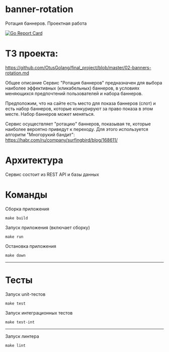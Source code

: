 # banner-rotation
Ротация баннеров. Проектная работа

[![Go Report Card](https://goreportcard.com/report/github.com/usmartpro/banner-rotation)](https://goreportcard.com/report/github.com/usmartpro/banner-rotation)

# ТЗ проекта:

https://github.com/OtusGolang/final_project/blob/master/02-banners-rotation.md

Общее описание
Сервис "Ротация баннеров" предназначен для выбора наиболее эффективных (кликабельных) баннеров, в условиях меняющихся предпочтений пользователей и набора баннеров.

Предположим, что на сайте есть место для показа баннеров (слот) и есть набор баннеров, которые конкурируют за право показа в этом месте. Набор баннеров может меняться.

Сервис осуществляет "ротацию" баннеров, показывая те, которые наиболее вероятно приведут к переходу. Для этого используется алгоритм "Многорукий бандит": https://habr.com/ru/company/surfingbird/blog/168611/

# Архитектура
Сервис состоит из REST API и базы данных

# Команды

Сборка приложения
```
make build
```

Запуск приложения (включает сборку)
```
make run
```

Остановка приложения
```
make down
```

---
# Тесты

Запуск unit-тестов
```
make test
```

Запуск интеграционных тестов
```
make test-int
```

---
Запуск линтера
```
make lint
```